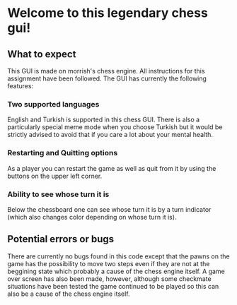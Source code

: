 # Welcome to this legendary chess gui!

## What to expect

This GUI is made on morrish's chess engine. All instructions for this assignment have been followed. The GUI has currently the following features:

### Two supported languages

English and Turkish is supported in this chess GUI. There is also a particularly special meme mode when you choose Turkish but it would be strictly advised to avoid that if you care a lot about your mental health.

### Restarting and Quitting options

As a player you can restart the game as well as quit from it by using the buttons on the upper left corner.

### Ability to see whose turn it is

Below the chessboard one can see whose turn it is by a turn indicator (which also changes color depending on whose turn it is).

## Potential errors or bugs

There are currently no bugs found in this code except that the pawns on the game has the possibility to move two steps even if they are not at the beggining state which probably a cause of the chess engine itself. A game over screen has also been made, however, although some checkmate situations have been tested the game continued to be played so this can also be a cause of the chess engine itself.

